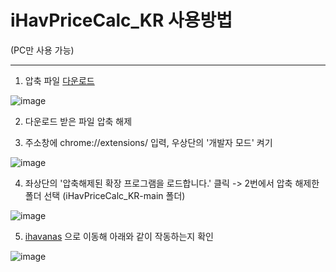 # iHavPriceCalc_KR 사용방법

(PC만 사용 가능)

---

1. 압축 파일 [다운로드](https://github.com/d-playground/iHavPriceCalc_KR/archive/refs/heads/main.zip)

![image](https://user-images.githubusercontent.com/76888767/233263238-3116d2bf-f7f0-4211-a910-a928aaa76a07.png)



2. 다운로드 받은 파일 압축 해제



3. 주소창에 chrome://extensions/ 입력, 우상단의 '개발자 모드' 켜기

![image](https://user-images.githubusercontent.com/76888767/233936629-5caa04a6-5b84-4520-b9e5-d3d643813a84.png)



4. 좌상단의 '압축해제된 확장 프로그램을 로드합니다.' 클릭 -> 2번에서 압축 해제한 폴더 선택 (iHavPriceCalc_KR-main 폴더)

![image](https://user-images.githubusercontent.com/76888767/233936743-3175f3a6-0388-4295-bc13-38910b99fdfa.png)




5. [ihavanas](https://www.ihavanas.com/) 으로 이동해 아래와 같이 작동하는지 확인

![image](https://user-images.githubusercontent.com/76888767/233573289-6188536e-7cda-42ea-b693-8448e9431885.png)
